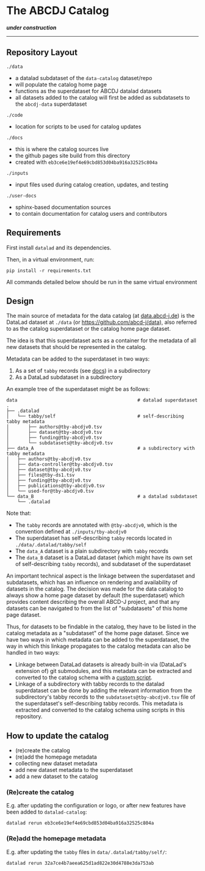 # The ABCDJ Catalog

***under construction***

---

## Repository Layout

`./data`
- a datalad subdataset of the `data-catalog` dataset/repo
- will populate the catalog home page
- functions as the superdataset for ABCDJ datalad datasets
- all datasets added to the catalog will first be added as subdatasets to the `abcdj-data` superdataset

`./code`
- location for scripts to be used for catalog updates

`./docs`
- this is where the catalog sources live
- the github pages site build from this directory
- created with `eb3ce6e19ef4e69cbd853d04ba916a32525c804a`

`./inputs`
- input files used during catalog creation, updates, and testing

`./user-docs`
- sphinx-based documentation sources
- to contain documentation for catalog users and contributors

## Requirements

First install `datalad` and its dependencies.

Then, in a virtual environment, run:

```
pip install -r requirements.txt
```

All commands detailed below should be run in the same virtual environment

## Design

The main source of metadata for the data catalog (at [data.abcd-j.de](data.abcd-j.de)) is the DataLad dataset at `./data` (or https://github.com/abcd-j/data), also referred to as the catalog superdataset or the catalog home page dataset.

The idea is that this superdataset acts as a container for the metadata of all new datasets that should be represented in the catalog.

Metadata can be added to the superdataset in two ways:
1. As a set of `tabby` records (see [docs](https://docs.datalad.org/projects/tabby/en/latest/?badge=latest)) in a subdirectory
2. As a DataLad subdataset in a subdirectory

An example tree of the superdataset might be as follows:

```
data                                            # datalad superdataset
.
├── .datalad
│   └── tabby/self                              # self-describing tabby metadata
│       ├── authors@tby-abcdjv0.tsv
│       ├── dataset@tby-abcdjv0.tsv
│       ├── funding@tby-abcdjv0.tsv
│       └── subdatasets@tby-abcdjv0.tsv
├── data_A                                      # a subdirectory with tabby metadata
│   ├── authors@tby-abcdjv0.tsv
│   ├── data-controller@tby-abcdjv0.tsv
│   ├── dataset@tby-abcdjv0.tsv
│   ├── files@tby-ds1.tsv
│   ├── funding@tby-abcdjv0.tsv
│   ├── publications@tby-abcdjv0.tsv
│   └── used-for@tby-abcdjv0.tsv
└── data_B                                      # a datalad subdataset
    └── .datalad
```

Note that:
- The `tabby` records are annotated with `@tby-abcdjv0`, which is the convention defined at `./inputs/tby-abcdjv0`
- The superdataset has self-describing `tabby` records located in `./data/.datalad/tabby/self`
- The `data_A` dataset is a plain subdirectory with `tabby` records
- The `data_B` dataset is a DataLad dataset (which might have its own set of self-describing `tabby` records), and  subdataset of the superdataset

An important technical aspect is the linkage between the superdataset and subdatasets, which has an influence on rendering and availability of datasets in the catalog. The decision was made for the data catalog to always show a home page dataset by default (the superdataset) which provides content describing the overall ABCD-J project, and that any datasets can be navigated to from the list of "subdatasets" of this home page dataset.

Thus, for datasets to be findable in the catalog, they have to be listed in the catalog metadata as a "subdataset" of the home page dataset. Since we have two ways in which metadata can be added to the superdataset, the way in which this linkage propagates to the catalog metadata can also be handled in two ways:
- Linkage between DataLad datasets is already built-in via (DataLad's extension of) git submodules, and this metadata can be extracted and converted to the catalog schema with a [custom script](https://github.com/datalad/datalad-catalog/blob/abcdj/datalad_catalog/extractors/catalog_core.py).
- Linkage of a subdirectory with tabby records to the datalad superdataset can be done by adding the relevant information from the subdirectory's tabby records to the `subdatasets@tby-abcdjv0.tsv` file of the superdataset's self-describing tabby records. This metadata is extracted and converted to the catalog schema using scripts in this repository.


## How to update the catalog

- (re)create the catalog
- (re)add the homepage metadata
- collecting new dataset metadata
- add new dataset metadata to the superdataset
- add a new dataset to the catalog

### (Re)create the catalog

E.g. after updating the configuration or logo, or after new features have been added to `datalad-catalog`:

```
datalad rerun eb3ce6e19ef4e69cbd853d04ba916a32525c804a
```

### (Re)add the homepage metadata

E.g. after updating the `tabby` files in `data/.datalad/tabby/self/`:

```
datalad rerun 32a7ce4b7aeea625d1ad822e30d4788e3da753ab
```
